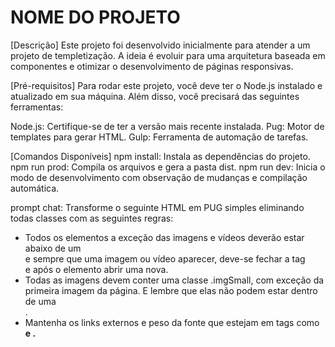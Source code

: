 # NOME DO PROJETO

[Descrição]
Este projeto foi desenvolvido inicialmente para atender a um projeto de templetização. A ideia é evoluir para uma arquitetura baseada em componentes e otimizar o desenvolvimento de páginas responsivas.

[Pré-requisitos]
Para rodar este projeto, você deve ter o Node.js instalado e atualizado em sua máquina. Além disso, você precisará das seguintes ferramentas:

Node.js: Certifique-se de ter a versão mais recente instalada.
Pug: Motor de templates para gerar HTML.
Gulp: Ferramenta de automação de tarefas.

[Comandos Disponíveis]
npm install: Instala as dependências do projeto.
npm run prod: Compila os arquivos e gera a pasta dist.
npm run dev: Inicia o modo de desenvolvimento com observação de mudanças e compilação automática.

prompt chat: Transforme o seguinte HTML em PUG simples eliminando todas classes com as seguintes regras:

- Todos os elementos a exceção das imagens e vídeos deverão estar abaixo de um <section> e sempre que uma imagem ou vídeo aparecer, deve-se fechar a tag <section> e após o elemento abrir uma nova.
- Todas as imagens devem conter uma classe .imgSmall, com exceção da primeira imagem da página. E lembre que elas não podem estar dentro de uma <section>.
- Mantenha os links externos e peso da fonte que estejam em tags como <b> e <strong>.
